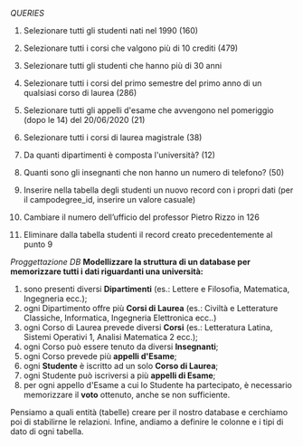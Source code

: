 *QUERIES*
1. Selezionare tutti gli studenti nati nel 1990 (160)
2. Selezionare tutti i corsi che valgono più di 10 crediti (479)
3. Selezionare tutti gli studenti che hanno più di 30 anni
4. Selezionare tutti i corsi del primo semestre del primo anno di un qualsiasi corso di laurea (286)
5. Selezionare tutti gli appelli d'esame che avvengono nel pomeriggio (dopo le 14) del 20/06/2020 (21)
6. Selezionare tutti i corsi di laurea magistrale (38)
7. Da quanti dipartimenti è composta l'università? (12)
8. Quanti sono gli insegnanti che non hanno un numero di telefono? (50)

9. Inserire nella tabella degli studenti un nuovo record con i propri dati (per il campodegree_id, inserire un valore casuale)
10. Cambiare il numero dell’ufficio del professor Pietro Rizzo in 126
11. Eliminare dalla tabella studenti il record creato precedentemente al punto 9


*Proggettazione DB*
**Modellizzare la struttura di un database per memorizzare tutti i dati riguardanti una università:**

1. sono presenti diversi **Dipartimenti** (es.: Lettere e Filosofia, Matematica, Ingegneria ecc.);
2. ogni Dipartimento offre più **Corsi di Laurea** (es.: Civiltà e Letterature Classiche, Informatica, Ingegneria Elettronica ecc..)
3. ogni Corso di Laurea prevede diversi **Corsi** (es.: Letteratura Latina, Sistemi Operativi 1, Analisi Matematica 2 ecc.);
4. ogni Corso può essere tenuto da diversi **Insegnanti**;
5. ogni Corso prevede più **appelli d'Esame**;
6. ogni **Studente** è iscritto ad un solo **Corso di Laurea**;
7. ogni Studente può iscriversi a più **appelli di Esame**;
8. per ogni appello d'Esame a cui lo Studente ha partecipato, è necessario memorizzare il **voto** ottenuto, anche se non sufficiente. 

Pensiamo a quali entità (tabelle) creare per il nostro database e cerchiamo poi di stabilirne le relazioni. Infine, andiamo a definire le colonne e i tipi di dato di ogni tabella.
